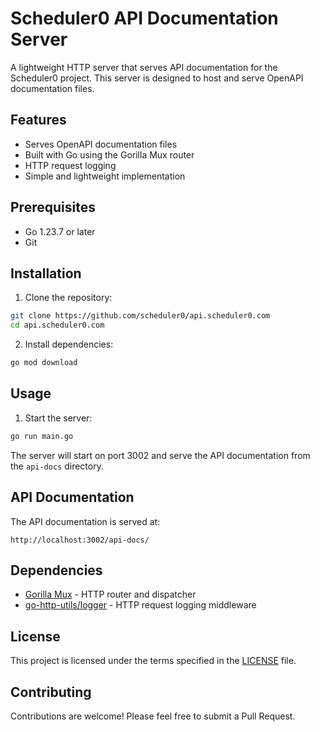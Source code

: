 # Scheduler0 API Documentation Server

A lightweight HTTP server that serves API documentation for the Scheduler0 project. This server is designed to host and serve OpenAPI documentation files.

## Features

- Serves OpenAPI documentation files
- Built with Go using the Gorilla Mux router
- HTTP request logging
- Simple and lightweight implementation

## Prerequisites

- Go 1.23.7 or later
- Git

## Installation

1. Clone the repository:
```bash
git clone https://github.com/scheduler0/api.scheduler0.com
cd api.scheduler0.com
```

2. Install dependencies:
```bash
go mod download
```

## Usage

1. Start the server:
```bash
go run main.go
```

The server will start on port 3002 and serve the API documentation from the `api-docs` directory.

## API Documentation

The API documentation is served at:
```
http://localhost:3002/api-docs/
```

## Dependencies

- [Gorilla Mux](https://github.com/gorilla/mux) - HTTP router and dispatcher
- [go-http-utils/logger](https://github.com/go-http-utils/logger) - HTTP request logging middleware

## License

This project is licensed under the terms specified in the [LICENSE](LICENSE) file.

## Contributing

Contributions are welcome! Please feel free to submit a Pull Request. 